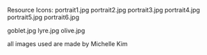 Resource Icons:
portrait1.jpg
portrait2.jpg
portrait3.jpg
portrait4.jpg
portrait5.jpg
portrait6.jpg

goblet.jpg
lyre.jpg
olive.jpg

all images used are made by Michelle Kim
